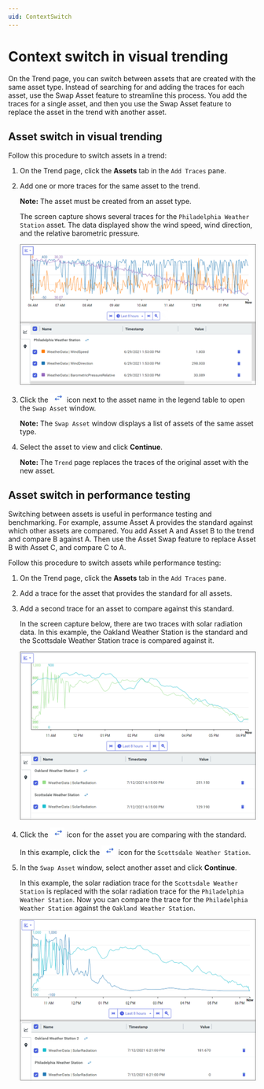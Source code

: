 ```yaml
---
uid: ContextSwitch
---
```


# Context switch in visual trending

On the Trend page, you can switch between assets that are created with the same asset type. Instead of searching for and adding the traces for each asset, use the Swap Asset feature to streamline this process. You add the traces for a single asset, and then you use the Swap Asset feature to replace the asset in the trend with another asset.  

## Asset switch in visual trending

Follow this procedure to switch assets in a trend:

1. On the Trend page, click the **Assets** tab in the `Add Traces` pane. 

1. Add one or more traces for the same asset to the trend.

   **Note:** The asset must be created from an asset type.

   The screen capture shows several traces for the `Philadelphia Weather Station` asset. The data displayed show the wind speed, wind direction, and the relative barometric pressure.

   ![Asset in trend](images/asset-trend.png)

1. Click the ![Swap asset icon](images/swap-asset-icon.png) icon next to the asset name in the legend table to open the `Swap Asset` window. 

   **Note:** The `Swap Asset` window displays a list of assets of the same asset type.

1. Select the asset to view and click **Continue**.

   **Note:** The `Trend` page replaces the traces of the original asset with the new asset.

## Asset switch in performance testing

Switching between assets is useful in performance testing and benchmarking. For example, assume Asset A provides the standard against which other assets are compared. You add Asset A and Asset B to the trend and compare B against A. Then use the Asset Swap feature to replace Asset B with Asset C, and compare C to A.

Follow this procedure to switch assets while performance testing:

1. On the Trend page, click the **Assets** tab in the `Add Traces` pane. 

1. Add a trace for the asset that provides the standard for all assets.

1. Add a second trace for an asset to compare against this standard.

   In the screen capture below, there are two traces with solar radiation data. In this example, the Oakland Weather Station is the standard and the Scottsdale Weather Station trace is compared against it.

   ![](images/testing-one.png)

1. Click the ![Swap asset icon](images/swap-asset-icon.png) icon for the asset you are comparing with the standard.

   In this example, click the ![Swap asset icon](images/swap-asset-icon.png) icon for the `Scottsdale Weather Station`.

1. In the `Swap Asset` window, select another asset and click **Continue**. 

   In this example, the solar radiation trace for the `Scottsdale Weather Station` is replaced with the solar radiation trace for the `Philadelphia Weather Station`. Now you can compare the trace for the `Philadelphia Weather Station` against the `Oakland Weather Station`.

   ![](images/testing-two.png)
